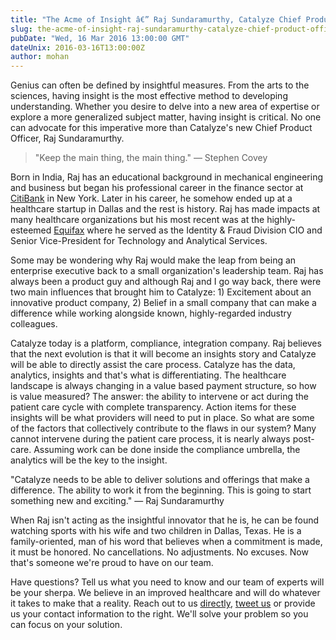 ```yaml
---
title: "The Acme of Insight â€” Raj Sundaramurthy, Catalyze Chief Product Officer"
slug: the-acme-of-insight-raj-sundaramurthy-catalyze-chief-product-officer
pubDate: "Wed, 16 Mar 2016 13:00:00 GMT"
dateUnix: 2016-03-16T13:00:00Z
author: mohan
---
```

Genius can often be defined by insightful measures. From the arts to the sciences, having insight is the most effective method to developing understanding. Whether you desire to delve into a new area of expertise or explore a more generalized subject matter, having insight is critical. No one can advocate for this imperative more than Catalyze's new Chief Product Officer, Raj Sundaramurthy.

> "Keep the main thing, the main thing." — Stephen Covey

Born in India, Raj has an educational background in mechanical engineering and business but began his professional career in the finance sector at [CitiBank][1] in New York. Later in his career, he somehow ended up at a healthcare startup in Dallas and the rest is history. Raj has made impacts at many healthcare organizations but his most recent was at the highly-esteemed [Equifax][2] where he served as the Identity & Fraud Division CIO and Senior Vice-President for Technology and Analytical Services.

Some may be wondering why Raj would make the leap from being an enterprise executive back to a small organization's leadership team. Raj has always been a product guy and although Raj and I go way back, there were two main influences that brought him to Catalyze: 1) Excitement about an innovative product company, 2) Belief in a small company that can make a difference while working alongside known, highly-regarded industry colleagues. 

Catalyze today is a platform, compliance, integration company. Raj believes that the next evolution is that it will become an insights story and Catalyze will be able to directly assist the care process. Catalyze has the data, analytics, insights and that's what is differentiating. The healthcare landscape is always changing in a value based payment structure, so how is value measured? The answer: the ability to intervene or act during the patient care cycle with complete transparency. Action items for these insights will be what providers will need to put in place. So what are some of the factors that collectively contribute to the flaws in our system? Many cannot intervene during the patient care process, it is nearly always post-care. Assuming work can be done inside the compliance umbrella, the analytics will be the key to the insight.

"Catalyze needs to be able to deliver solutions and offerings that make a difference. The ability to work it from the beginning. This is going to start something new and exciting." — Raj Sundaramurthy

When Raj isn't acting as the insightful innovator that he is, he can be found watching sports with his wife and two children in Dallas, Texas. He is a family-oriented, man of his word that believes when a commitment is made, it must be honored. No cancellations. No adjustments. No excuses. Now that's someone we're proud to have on our team.

Have questions? Tell us what you need to know and our team of experts will be your sherpa. We believe in an improved healthcare and will do whatever it takes to make that a reality. Reach out to us [directly][3], [tweet us][4] or provide us your contact information to the right. We'll solve your problem so you can focus on your solution.

[1]: https://online.citi.com/US/JPS/portal/Index.do
[2]: http://www.equifax.com/home/en_us
[3]: mailto:hello%40catalyze.io
[4]: https://twitter.com/catalyzeio
